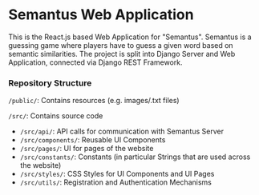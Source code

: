 # Semantus Web Application
This is the React.js based Web Application for "Semantus". Semantus is a guessing game where players have to guess a given word based on semantic similarities. The project is split into Django Server and Web Application, connected via Django REST Framework.

### Repository Structure

`/public/`: Contains resources (e.g. images/.txt files)

`/src/`: Contains source code
+ `/src/api/`: API calls for communication with Semantus Server
+ `/src/components/`: Reusable UI Components
+ `/src/pages/`: UI for pages of the website
+ `/src/constants/`: Constants (in particular Strings that are used across the website)
+ `/src/styles/`: CSS Styles for UI Components and UI Pages
+ `/src/utils/`: Registration and Authentication Mechanisms
